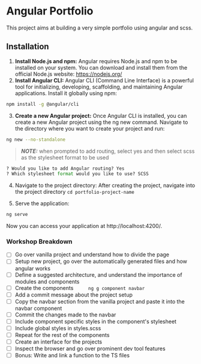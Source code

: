 # Angular Portfolio

This project aims at building a very simple portfolio using angular and scss.

## Installation

1.  **Install Node.js and npm:** Angular requires Node.js and npm to be installed on your system. You can download and install them from the official Node.js website: https://nodejs.org/
2.  **Install Angular CLI:** Angular CLI (Command Line Interface) is a powerful tool for initializing, developing, scaffolding, and maintaining Angular applications. Install it globally using npm:

```bash
npm install -g @angular/cli
```

3. **Create a new Angular project:** Once Angular CLI is installed, you can create a new Angular project using the ng new command. Navigate to the directory where you want to create your project and run:

```bash
ng new --no-standalone
```

> **_NOTE:_** when prompted to add routing, select yes and then select scss as the stylesheet format to be used

```python
? Would you like to add Angular routing? Yes
? Which stylesheet format would you like to use? SCSS
```

4. Navigate to the project directory: After creating the project, navigate into the project directory `cd portfolio-project-name`

5. Serve the application:

```bash
ng serve
```

Now you can access your application at http://localhost:4200/.

### Workshop Breakdown

- [ ] Go over vanilla project and understand how to divide the page
- [ ] Setup new project, go over the automatically generated files and how angular works
- [ ] Define a suggested architecture, and understand the importance of modules and components
- [ ] Create the components
      `      ng g component navbar
     `
- [ ] Add a commit message about the project setup
- [ ] Copy the navbar section from the vanilla project and paste it into the navbar component
- [ ] Commit the changes made to the navbar
- [ ] Include component specific styles in the component's stylesheet
- [ ] Include global styles in styles.scss
- [ ] Repeat for the rest of the components
- [ ] Create an interface for the projects
- [ ] Inspect the browser and go over prominent dev tool features
- [ ] Bonus: Write and link a function to the TS files
